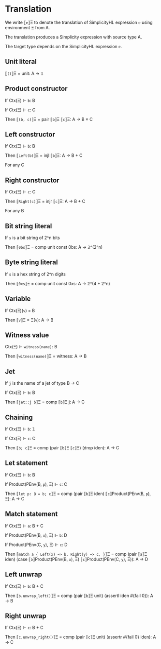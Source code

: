 # Translation

We write ⟦`e`⟧Ξ to denote the translation of SimplicityHL expression `e` using environment Ξ from A.

The translation produces a Simplicity expression with source type A.

The target type depends on the SimplicityHL expression `e`.

## Unit literal

⟦`()`⟧Ξ = unit: A → 𝟙

## Product constructor

If Ctx(Ξ) ⊩ `b`: B

If Ctx(Ξ) ⊩ `c`: C

Then ⟦`(b, c)`⟧Ξ = pair ⟦`b`⟧Ξ ⟦`c`⟧Ξ: A → B × C

## Left constructor

If Ctx(Ξ) ⊩ `b`: B

Then ⟦`Left(b)`⟧Ξ = injl ⟦`b`⟧Ξ: A → B + C

For any C

## Right constructor

If Ctx(Ξ) ⊩ `c`: C

Then ⟦`Right(c)`⟧Ξ = injr ⟦`c`⟧Ξ: A → B + C

For any B

## Bit string literal

If `s` is a bit string of 2^n bits

Then ⟦`0bs`⟧Ξ = comp unit const 0bs: A → 𝟚^(2^n)

## Byte string literal

If `s` is a hex string of 2^n digits

Then ⟦`0xs`⟧Ξ = comp unit const 0xs: A → 𝟚^(4 * 2^n)

## Variable

If Ctx(Ξ)(`v`) = B

Then ⟦`v`⟧Ξ = Ξ(`v`): A → B

## Witness value

Ctx(Ξ) ⊩ `witness(name)`: B

Then ⟦`witness(name)`⟧Ξ = witness: A → B

## Jet

If `j` is the name of a jet of type B → C

If Ctx(Ξ) ⊩ `b`: B

Then ⟦`jet::j b`⟧Ξ = comp ⟦`b`⟧Ξ j: A → C

## Chaining

If Ctx(Ξ) ⊩ `b`: 𝟙

If Ctx(Ξ) ⊩ `c`: C

Then ⟦`b; c`⟧Ξ = comp (pair ⟦`b`⟧Ξ ⟦`c`⟧Ξ) (drop iden): A → C

## Let statement

If Ctx(Ξ) ⊩ `b`: B

If Product(PEnv(B, `p`), Ξ) ⊩ `c`: C

Then ⟦`let p: B = b; c`⟧Ξ = comp (pair ⟦`b`⟧Ξ iden) ⟦`c`⟧Product(PEnv(B, `p`), Ξ): A → C

## Match statement

If Ctx(Ξ) ⊩ `a`: B + C

If Product(PEnv(B, `x`), Ξ) ⊩ `b`: D

If Product(PEnv(C, `y`), Ξ) ⊩ `c`: D

Then ⟦`match a { Left(x) => b, Right(y) => c, }`⟧Ξ = comp (pair ⟦`a`⟧Ξ iden) (case ⟦`b`⟧Product(PEnv(B, `x`), Ξ) ⟦`c`⟧Product(PEnv(C, `y`), Ξ)): A → D

## Left unwrap

If Ctx(Ξ) ⊩ `b`: B + C

Then ⟦`b.unwrap_left()`⟧Ξ = comp (pair ⟦`b`⟧Ξ unit) (assertl iden #{fail 0}): A → B

## Right unwrap

If Ctx(Ξ) ⊩ `c`: B + C

Then ⟦`c.unwrap_right()`⟧Ξ = comp (pair ⟦`c`⟧Ξ unit) (assertr #{fail 0} iden): A → C
